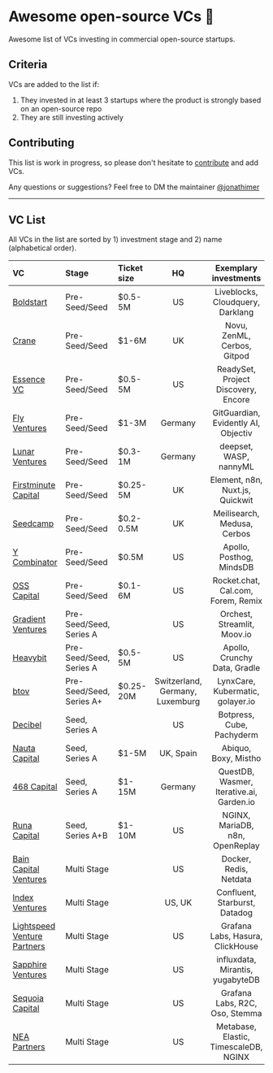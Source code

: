 # Awesome open-source VCs 💸
Awesome list of VCs investing in commercial open-source startups.

## Criteria
VCs are added to the list if: 
1. They invested in at least 3 startups where the product is strongly based on an open-source repo
2. They are still investing actively

## Contributing
This list is work in progress, so please don't hesitate to [contribute](https://github.com/CrowdDotDev/awesome-oss-investors/blob/main/CONTRIBUTING.md) and add VCs.

Any questions or suggestions? Feel free to DM the maintainer [@jonathimer](https://twitter.com/jonathimer)

--------------------

## VC List

All VCs in the list are sorted by 1) investment stage and 2) name (alphabetical order).

<!-- BEGIN VC LIST -->

|VC|Stage|Ticket size|HQ|Exemplary investments|
|:-------|:------|:----------|:----------:|:------------:|
[Boldstart](https://boldstart.vc/) | Pre-Seed/Seed | $0.5-5M | US | Liveblocks, Cloudquery, Darklang |
[Crane](https://crane.vc/) | Pre-Seed/Seed | $1-6M | UK | Novu, ZenML, Cerbos, Gitpod |
[Essence VC](https://www.essencevc.fund/) | Pre-Seed/Seed | $0.5-5M | US | ReadySet, Project Discovery, Encore |
[Fly Ventures](https://fly.vc/) | Pre-Seed/Seed | $1-3M | Germany | GitGuardian, Evidently AI, Objectiv |
[Lunar Ventures](https://lunar.vc/) | Pre-Seed/Seed | $0.3-1M | Germany | deepset, WASP, nannyML |
[Firstminute Capital](https://www.firstminute.capital/) | Pre-Seed/Seed | $0.25-5M | UK | Element, n8n, Nuxt.js, Quickwit |
[Seedcamp](https://seedcamp.com/) | Pre-Seed/Seed | $0.2-0.5M | UK | Meilisearch, Medusa,  Cerbos |
[Y Combinator](https://www.ycombinator.com/) | Pre-Seed/Seed | $0.5M | US | Apollo, Posthog, MindsDB |
[OSS Capital](https://oss.capital/) | Pre-Seed/Seed | $0.1-6M | US | Rocket.chat, Cal.com, Forem, Remix |
[Gradient Ventures](https://www.gradient.com/) | Pre-Seed/Seed, Series A | | US | Orchest, Streamlit, Moov.io |
[Heavybit](https://www.heavybit.com/) | Pre-Seed/Seed, Series A | $0.5-5M | US | Apollo, Crunchy Data, Gradle |
[btov](https://www.btov.vc/) | Pre-Seed/Seed, Series A+ | $0.25-20M | Switzerland, Germany, Luxemburg | LynxCare, Kubermatic, golayer.io |
[Decibel](https://decibel.vc/) | Seed, Series A | | US | Botpress, Cube, Pachyderm |
[Nauta Capital](https://nautacapital.com/) | Seed, Series A | $1-5M | UK, Spain | Abiquo, Boxy, Mistho |
[468 Capital](https://www.468cap.com/) | Seed, Series A | $1-15M | Germany | QuestDB, Wasmer, Iterative.ai, Garden.io |
[Runa Capital](https://runacap.com/) | Seed, Series A+B | $1-10M | US | NGINX, MariaDB, n8n, OpenReplay |
[Bain Capital Ventures](https://baincapitalventures.com/) | Multi Stage | | US | Docker, Redis, Netdata |
[Index Ventures](https://indexventures.com/) | Multi Stage | | US, UK | Confluent, Starburst, Datadog |
[Lightspeed Venture Partners](https://lsvp.com/) | Multi Stage | | US | Grafana Labs, Hasura, ClickHouse |
[Sapphire Ventures](https://sapphireventures.com/) | Multi Stage | | US | influxdata, Mirantis, yugabyteDB |
[Sequoia Capital](https://www.sequoiacap.com/) | Multi Stage | | US | Grafana Labs, R2C, Oso, Stemma |
[NEA Partners](https://www.nea.com/) | Multi Stage | | US | Metabase, Elastic, TimescaleDB, NGINX |

<!-- END VC LIST -->

